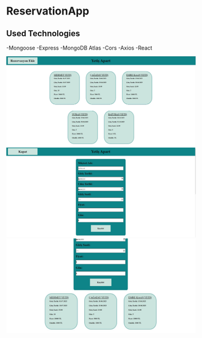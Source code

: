 # ReservationApp

## Used Technologies

-Mongoose
-Express
-MongoDB Atlas
-Cors
-Axios
-React

![](1.JPG)
![](2.JPG)
![](3.JPG)
